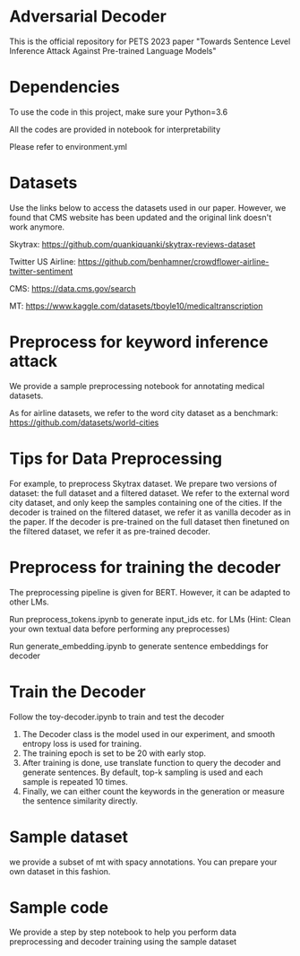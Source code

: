 # Adversarial Decoder
This is the official repository for PETS 2023 paper "Towards Sentence Level Inference Attack Against Pre-trained Language Models"


# Dependencies
To use the code in this project, make sure your Python=3.6 

All the codes are provided in notebook for interpretability

Please refer to environment.yml

# Datasets
Use the links below to access the datasets used in our paper. However, we found that CMS website has been updated and the original link doesn't work anymore.

Skytrax: https://github.com/quankiquanki/skytrax-reviews-dataset

Twitter US Airline: https://github.com/benhamner/crowdflower-airline-twitter-sentiment

CMS: https://data.cms.gov/search

MT: https://www.kaggle.com/datasets/tboyle10/medicaltranscription

# Preprocess for keyword inference attack

We provide a sample preprocessing notebook for annotating medical datasets.

As for airline datasets, we refer to the word city dataset as a benchmark: https://github.com/datasets/world-cities


# Tips for Data Preprocessing
For example, to preprocess Skytrax dataset.
We prepare two versions of dataset: the full dataset and a filtered dataset.
We refer to the external word city dataset, and only keep the samples containing one of the cities.
If the decoder is trained on the filtered dataset, we refer it as vanilla decoder as in the paper.
If the decoder is pre-trained on the full dataset then finetuned on the filtered dataset, we refer it as pre-trained decoder.


# Preprocess for training the decoder
The preprocessing pipeline is given for BERT. However, it can be adapted to other LMs.

Run preprocess_tokens.ipynb to generate input_ids etc. for LMs (Hint: Clean your own textual data before performing any preprocesses)

Run generate_embedding.ipynb to generate sentence embeddings for decoder

# Train the Decoder
Follow the toy-decoder.ipynb to train and test the decoder
1. The Decoder class is the model used in our experiment, and smooth entropy loss is used for training.
2. The training epoch is set to be 20 with early stop.
3. After training is done, use translate function to query the decoder and generate sentences. By default, top-k sampling is used and each sample is repeated 10 times.
4. Finally, we can either count the keywords in the generation or measure the sentence similarity directly.

# Sample dataset
we provide a subset of mt with spacy annotations. You can prepare your own dataset in this fashion.

# Sample code
We provide a step by step notebook to help you perform data preprocessing and decoder training using the sample dataset
